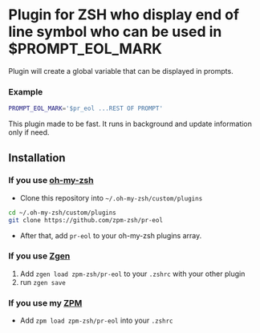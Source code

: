 # Plugin for ZSH who display end of line symbol who can be used in $PROMPT_EOL_MARK

Plugin will create a global variable that can be displayed in prompts. 

### Example

```sh
PROMPT_EOL_MARK='$pr_eol ...REST OF PROMPT'
```

This plugin made to be fast. It runs in background and update information only if need.

## Installation

### If you use [oh-my-zsh](https://github.com/robbyrussell/oh-my-zsh)

* Clone this repository into `~/.oh-my-zsh/custom/plugins`
```sh
cd ~/.oh-my-zsh/custom/plugins
git clone https://github.com/zpm-zsh/pr-eol
```
* After that, add `pr-eol` to your oh-my-zsh plugins array.

### If you use [Zgen](https://github.com/tarjoilija/zgen)

1. Add `zgen load zpm-zsh/pr-eol` to your `.zshrc` with your other plugin
2. run `zgen save`

### If you use my [ZPM](https://github.com/zpm-zsh/zpm)

* Add `zpm load zpm-zsh/pr-eol` into your `.zshrc`